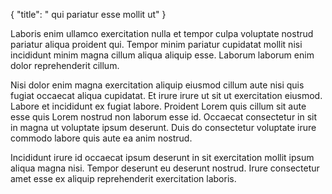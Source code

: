 {
  "title": " qui pariatur esse mollit ut"
}

Laboris enim ullamco exercitation nulla et tempor culpa voluptate nostrud pariatur aliqua proident qui. Tempor minim pariatur cupidatat mollit nisi incididunt minim magna cillum aliqua aliquip esse. Laborum laborum enim dolor reprehenderit cillum.

Nisi dolor enim magna exercitation aliquip eiusmod cillum aute nisi quis fugiat occaecat aliqua cupidatat. Et irure irure ut sit ut exercitation eiusmod. Labore et incididunt ex fugiat labore. Proident Lorem quis cillum sit aute esse quis Lorem nostrud non laborum esse id. Occaecat consectetur in sit in magna ut voluptate ipsum deserunt. Duis do consectetur voluptate irure commodo labore quis aute ea anim nostrud.

Incididunt irure id occaecat ipsum deserunt in sit exercitation mollit ipsum aliqua magna nisi. Tempor deserunt eu deserunt nostrud. Irure consectetur amet esse ex aliquip reprehenderit exercitation laboris.